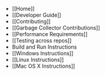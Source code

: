 * [[Home]]
* [[Developer Guide]]
 * [[Contributing]]
 * [[Garbage Collector Contributions]]
 * [[Performance Requirements]]
 * [[Testing across repos]]
* Build and Run Instructions
 * [[Windows Instructions]]
 * [[Linux Instructions]]
 * [[Mac OS X Instructions]]